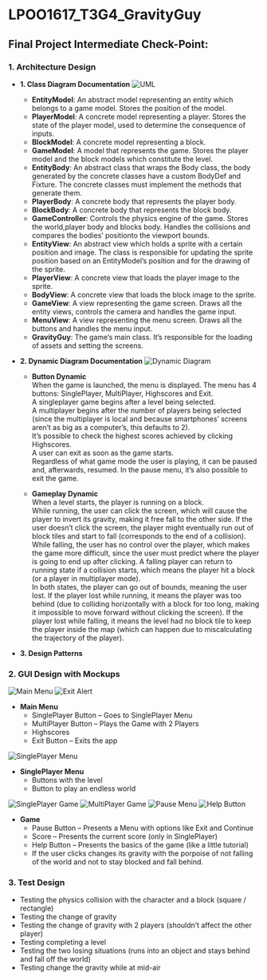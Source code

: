 # LPOO1617_T3G4_GravityGuy

## Final Project Intermediate Check-Point:

### 1. Architecture Design
 * **1. Class Diagram Documentation**
![UML](https://cloud.githubusercontent.com/assets/19241121/25565541/8b538998-2dc0-11e7-88d5-7e167c0265be.jpg)
 	* **EntityModel**: An abstract model representing an entity which belongs to a game model. Stores the position of the model.
	* **PlayerModel**: A concrete model representing a player. Stores the state of the player model, used to determine the consequence of inputs.
	* **BlockModel**: A concrete model representing a block.
	* **GameModel**: A model that represents the game. Stores the player model and the block models which constitute the level.
	* **EntityBody**: An abstract class that wraps the Body class, the body generated by the concrete classes have a custom BodyDef and Fixture. The concrete classes must implement the methods that generate them.
	* **PlayerBody**: A concrete body that represents the player body.
	* **BlockBody**: A concrete body that represents the block body.
	* **GameController**: Controls the physics engine of the game. Stores the world,player body and blocks body. Handles the collisions and compares the bodies’ positionto the viewport bounds.
	* **EntityView**: An abstract view which holds a sprite with a certain position and image. The class is responsible for updating the sprite position based on an EntityModel’s position and for the drawing of the sprite.
	* **PlayerView**: A concrete view that loads the player image to the sprite.
	* **BodyView**: A concrete view that loads the block image to the sprite.
	* **GameView**: A view representing the game screen. Draws all the entity views, controls the camera and handles the game input.
	* **MenuView**: A view representing the menu screen. Draws all the buttons and handles the menu input.
	* **GravityGuy**: The game’s main class. It’s responsible for the loading of assets and setting the screens.
	
	
 * **2. Dynamic Diagram Documentation**
![Dynamic Diagram](https://cloud.githubusercontent.com/assets/19241121/25565542/8cf29be0-2dc0-11e7-9bc7-9dfe02d4718c.jpg)
 	* **Button Dynamic**  
	When the game is launched, the menu is displayed. The menu has 4 buttons: SinglePlayer, MultiPlayer, Highscores and Exit.  
	A singleplayer game begins after a level being selected.  
	A multiplayer begins after the number of players being selected (since the multiplayer is local and because smartphones’ screens aren’t as big as a computer’s, this defaults to 2).  
	It’s possible to check the highest scores achieved by clicking Highscores.  
	A user can exit as soon as the game starts.  
	Regardless of what game mode the user is playing, it can be paused and, afterwards, resumed. In the pause menu, it’s also possible to exit the game. 

	* **Gameplay Dynamic**  
	When a level starts, the player is running on a block.   
	While running, the user can click the screen, which will cause the player to invert its gravity, making it free fall to the other side. If the user doesn’t click the screen, the player might eventually run out of block tiles and start to fall (corresponds to the end of a collision).   
	While falling, the user has no control over the player, which makes the game more difficult, since the user must predict where the player is going to end up after clicking. A falling player can return to running state if a collision starts, which means the player hit a block (or a player in multiplayer mode).   
	In both states, the player can go out of bounds, meaning the user lost. If the player lost while running, it means the player was too behind (due to colliding horizontally with a block for too long, making it impossible to move forward without clicking the screen). If the player lost while falling, it means the level had no block tile to keep the player inside the map (which can happen due to miscalculating the trajectory of the player). 

 
 * **3. Design Patterns**

### 2. GUI Design with Mockups
![Main Menu](https://cloud.githubusercontent.com/assets/19241121/25565401/ef57f47c-2dbd-11e7-918b-e1f079ad204a.png)
![Exit Alert](https://cloud.githubusercontent.com/assets/19241121/25565402/ef5b61a2-2dbd-11e7-9886-15794979c336.png)
  * **Main Menu**
    * SinglePlayer Button – Goes to SinglePlayer Menu
    * MultiPlayer Button – Plays the Game with 2 Players
    * Highscores 
    * Exit Button – Exits the app
     
 
![SinglePlayer Menu](https://cloud.githubusercontent.com/assets/19241121/25565403/ef5d1e8e-2dbd-11e7-8d86-b543a609f5b3.png)
  * **SinglePlayer Menu**
    * Buttons with the level
    * Button to play an endless world

![SinglePlayer Game](https://cloud.githubusercontent.com/assets/19241121/25565404/ef604da2-2dbd-11e7-84c7-c8e6cf615e74.png)
![MultiPlayer Game](https://cloud.githubusercontent.com/assets/19241121/25565400/ef556bf8-2dbd-11e7-9a76-e8b815a96644.png)
![Pause Menu](https://cloud.githubusercontent.com/assets/19241121/25565407/02d08474-2dbe-11e7-9297-06bfc8d93813.png)
![Help Button](https://cloud.githubusercontent.com/assets/19241121/25565409/06fc9150-2dbe-11e7-9c52-4e69ed60e21c.png)
  * **Game** 
	  * Pause Button – Presents a Menu with options like Exit and Continue
	  * Score – Presents the current score (only in SinglePlayer)
	  * Help Button – Presents the basics of the game (like a little tutorial)
	  * If the user clicks changes its gravity with the porpoise of not falling of the world and not to stay blocked and fall behind.

### 3. Test Design
  
  *	Testing the physics collision with the character and a block (square / rectangle)
  *	Testing the change of gravity
  *	Testing the change of gravity with 2 players (shouldn’t affect the other player)
  *	Testing completing a level
  *	Testing the two losing situations (runs into an object and stays behind and fall off the world)
  *	Testing change the gravity while at mid-air



